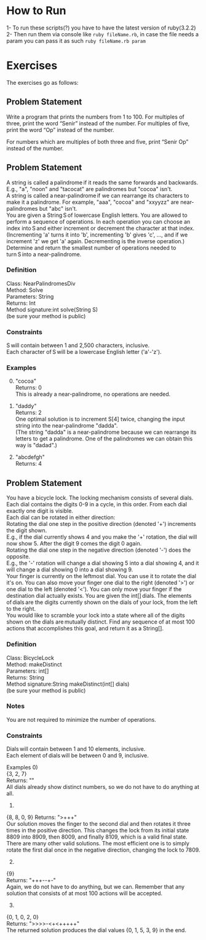# How to Run
1- To run these scripts(?) you have to have the latest version of ruby(3.2.2)  
2- Then run them via console like `ruby fileName.rb`, in case the file needs a param you can pass it as such `ruby fileName.rb param`
# Exercises
The exercises go as follows:  
 
## Problem Statement  

Write a program that prints the numbers from 1 to 100. For multiples of three, print the word “Senir” instead of the number. For multiples of five, print the word “Op” instead of the number.  

For numbers which are multiples of both three and five, print “Senir Op” instead of the number.  

## Problem Statement  
  
A string is called a palindrome if it reads the same forwards and backwards. E.g., "a", "noon" and "tacocat" are palindromes but "cocoa" isn't.  
A string is called a near-palindrome if we can rearrange its characters to make it a palindrome. For example, "aaa", "cocoa" and "xxyyzz" are near-palindromes but "abc" isn't.  
You are given a String S of lowercase English letters. You are allowed to perform a sequence of operations. In each operation you can choose an index into S and either increment or decrement the character at that index. (Incrementing 'a' turns it into 'b', incrementing 'b' gives 'c', ..., and if we increment 'z' we get 'a' again. Decrementing is the inverse operation.)  
Determine and return the smallest number of operations needed to turn S into a near-palindrome.  
  
### Definition  
Class: NearPalindromesDiv  
Method: Solve  
Parameters: String  
Returns: Int  
Method signature:int solve(String S)  
(be sure your method is public) 
  
### Constraints  
S will contain between 1 and 2,500 characters, inclusive.  
Each character of S will be a lowercase English letter ('a'-'z').  
  
### Examples 
0) "cocoa"  
Returns: 0  
This is already a near-palindrome, no operations are needed.  
  
1) "daddy"  
Returns: 2  
One optimal solution is to increment S[4] twice, changing the input string into the near-palindrome "dadda".  
(The string "dadda" is a near-palindrome because we can rearrange its letters to get a palindrome. One of the palindromes we can obtain this way is "dadad".)  
  
2) "abcdefgh"  
Returns: 4  

  
## Problem Statement  

You have a bicycle lock. The locking mechanism consists of several dials. Each dial contains the digits 0-9 in a cycle, in this order. From each dial exactly one digit is visible.  
Each dial can be rotated in either direction:  
Rotating the dial one step in the positive direction (denoted '+') increments the digit shown.  
E.g., if the dial currently shows 4 and you make the '+' rotation, the dial will now show 5. After the digit 9 comes the digit 0 again.  
Rotating the dial one step in the negative direction (denoted '-') does the opposite.  
E.g., the '-' rotation will change a dial showing 5 into a dial showing 4, and it will change a dial showing 0 into a dial showing 9.  
Your finger is currently on the leftmost dial. You can use it to rotate the dial it's on. You can also move your finger one dial to the right (denoted '>') or one dial to the left (denoted '<'). You can only move your finger if the destination dial actually exists. You are given the int[] dials. The elements of dials are the digits currently shown on the dials of your lock, from the left to the right.  
You would like to scramble your lock into a state where all of the digits shown on the dials are mutually distinct. Find any sequence of at most 100 actions that accomplishes this goal, and return it as a String[].  
  
### Definition  

Class: BicycleLock  
Method: makeDistinct  
Parameters: int[]  
Returns: String  
Method signature:String makeDistinct(int[] dials)  
(be sure your method is public)  
  
### Notes  
You are not required to minimize the number of operations.  
  
### Constraints  
Dials will contain between 1 and 10 elements, inclusive.  
Each element of dials will be between 0 and 9, inclusive.  
  
Examples 
0)  
{3, 2, 7}  
Returns: ""  
All dials already show distinct numbers, so we do not have to do anything at all.  
  
1)  
{8, 8, 0, 9}
Returns: ">+++"  
Our solution moves the finger to the second dial and then rotates it three times in the positive direction. This changes the lock from its initial state 8809 into 8909, then 8009, and finally 8109, which is a valid final state.  
There are many other valid solutions. The most efficient one is to simply rotate the first dial once in the negative direction, changing the lock to 7809.
  
2)  
{9}  
Returns: "+++--+-"  
Again, we do not have to do anything, but we can. Remember that any solution that consists of at most 100 actions will be accepted.
  
3)  
{0, 1, 0, 2, 0}  
Returns: ">>>>-<+<+++++"  
The returned solution produces the dial values {0, 1, 5, 3, 9} in the end.
